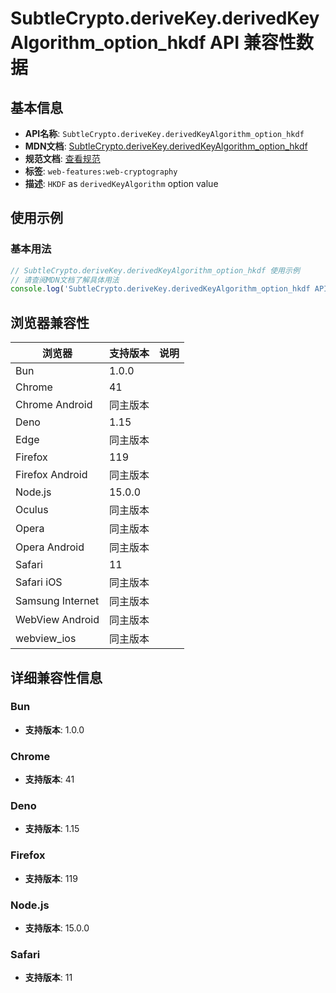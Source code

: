 # SubtleCrypto.deriveKey.derivedKeyAlgorithm_option_hkdf API 兼容性数据

## 基本信息

- **API名称**: `SubtleCrypto.deriveKey.derivedKeyAlgorithm_option_hkdf`
- **MDN文档**: [SubtleCrypto.deriveKey.derivedKeyAlgorithm_option_hkdf](https://developer.mozilla.org/docs/Web/API/SubtleCrypto/deriveKey)
- **规范文档**: [查看规范](https://w3c.github.io/webcrypto/#SubtleCrypto-method-deriveKey)
- **标签**: `web-features:web-cryptography`
- **描述**: `HKDF` as `derivedKeyAlgorithm` option value

## 使用示例

### 基本用法

```javascript
// SubtleCrypto.deriveKey.derivedKeyAlgorithm_option_hkdf 使用示例
// 请查阅MDN文档了解具体用法
console.log('SubtleCrypto.deriveKey.derivedKeyAlgorithm_option_hkdf API');
```

## 浏览器兼容性

| 浏览器 | 支持版本 | 说明 |
|--------|----------|------|
| Bun | 1.0.0 |  |
| Chrome | 41 |  |
| Chrome Android | 同主版本 |  |
| Deno | 1.15 |  |
| Edge | 同主版本 |  |
| Firefox | 119 |  |
| Firefox Android | 同主版本 |  |
| Node.js | 15.0.0 |  |
| Oculus | 同主版本 |  |
| Opera | 同主版本 |  |
| Opera Android | 同主版本 |  |
| Safari | 11 |  |
| Safari iOS | 同主版本 |  |
| Samsung Internet | 同主版本 |  |
| WebView Android | 同主版本 |  |
| webview_ios | 同主版本 |  |

## 详细兼容性信息

### Bun

- **支持版本**: 1.0.0

### Chrome

- **支持版本**: 41

### Deno

- **支持版本**: 1.15

### Firefox

- **支持版本**: 119

### Node.js

- **支持版本**: 15.0.0

### Safari

- **支持版本**: 11

